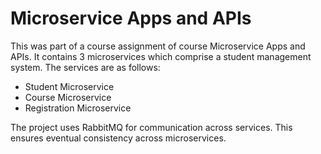 Microservice Apps and APIs
==========================

This was part of a course assignment of course Microservice Apps and APIs. It contains 3 microservices which comprise a student management system. The services are as follows:
- Student Microservice
- Course Microservice
- Registration Microservice

The project uses RabbitMQ for communication across services. This ensures eventual consistency across microservices.
